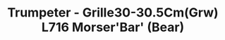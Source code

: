 ---
layout: product
title: "Trumpeter - Grille30-30.5Cm(Grw) L716 Morser'Bar' (Bear)"
price: "5000" 
desc: "N/A"
img_path: "/assets/img/TRU09535.webp"
brand: "N/A"
available: false
special_offer: false
new: false
soon: false
cat: "010000"
subcat: "013400"
subsubcat: "0N/A"
sifra: "TRU09535"
popular: false
---